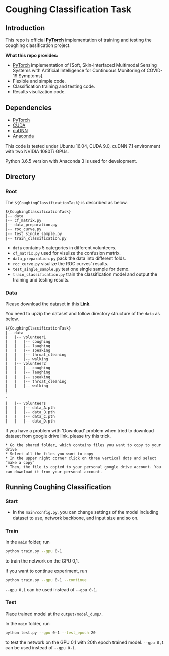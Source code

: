 # Coughing Classification Task

## Introduction

This repo is official **[PyTorch](https://pytorch.org)** implementation of training and testing the coughing classification project. 

**What this repo provides:**
* [PyTorch](https://pytorch.org) implementation of [Soft, Skin-Interfaced Multimodal Sensing Systems with Artificial Intelligence for Continuous Monitoring of COVID-19 Symptoms].
* Flexible and simple code.
* Classification training and testing code.
* Results visulization code.

## Dependencies
* [PyTorch](https://pytorch.org)
* [CUDA](https://developer.nvidia.com/cuda-downloads)
* [cuDNN](https://developer.nvidia.com/cudnn)
* [Anaconda](https://www.anaconda.com/download/)

This code is tested under Ubuntu 16.04, CUDA 9.0, cuDNN 7.1 environment with two NVIDIA 1080Ti GPUs.

Python 3.6.5 version with Anaconda 3 is used for development.
<!-- 
## Quick demo
You can try quick demo at `demo` folder. 
* Download the pre-trained PoseNet in [here](https://drive.google.com/file/d/1xjefKgjsH-W8v2lVn1Hbwzp2_Su7KtG0/view?usp=sharing).
* Prepare `input.jpg` and pre-trained snapshot at `demo` folder.
* Set `bbox_list` at [here](https://github.com/mks0601/3DMPPE_POSENET_RELEASE/blob/f8d420895570682c815d37ea74e2d6b1bf646818/demo/demo.py#L68).
* Set `root_depth_list` at [here](https://github.com/mks0601/3DMPPE_POSENET_RELEASE/blob/bf4fa6f8076fcd3f636ddcc31479e2becbba19ec/demo/demo.py#L74).
* Run `python demo.py --gpu 0 --test_epoch 24` if you want to run on gpu 0.
* You can see `output_pose_2d.jpg` and new window that shows 3D pose. -->

## Directory

### Root
The `${CoughingClassificationTask}` is described as below.
```
${CoughingClassificationTask}
|-- data
|-- cf_matrix.py
|-- data_preparation.py
|-- roc_curve.py
|-- test_single_sample.py
|-- train_classification.py
```
* `data` contains 5 categories in different volunteers.
* `cf_matrix.py` used for visulize the confusion matrix.
* `data_preparation.py` pack the data into different folds. 
* `roc_curve.py` visulize the ROC curves' results. 
* `test_single_sample.py` test one single sample for demo. 
* `train_classification.py` train the classification model and output the training and testing results.

### Data
Please download the dataset in this **[Link](https://drive.google.com/file/d/17bhcMAxF1uNIjxTIcNvOPY-2vRhiKIAI/view?usp=sharing)**. 

You need to upzip the dataset and follow directory structure of the `data` as below.
```
${CoughingClassificationTask}
|-- data
|   |-- volunteer1
|   |   |-- coughing
|   |   |-- laughing
|   |   |-- speaking
|   |   |-- throat_cleaning
|   |   |-- walking
|   |-- volunteer2
|   |   |-- coughing
|   |   |-- laughing
|   |   |-- speaking
|   |   |-- throat_cleaning
|   |   |-- walking
|
`
`
|   |-- volunteers
|   |   |-- data_A.pth
|   |   |-- data_B.pth
|   |   |-- data_C.pth
|   |   |-- data_D.pth
```

If you have a problem with 'Download' problem when tried to download dataset from google drive link, please try this trick.  
```  
* Go the shared folder, which contains files you want to copy to your drive  
* Select all the files you want to copy  
* In the upper right corner click on three vertical dots and select “make a copy”  
* Then, the file is copied to your personal google drive account. You can download it from your personal account.  
```  

<!-- 

### 3D visualization
* Run `$DB_NAME_img_name.py` to get image file names in `.txt` format.
* Place your test result files (`preds_2d_kpt_$DB_NAME.mat`, `preds_3d_kpt_$DB_NAME.mat`) in `single` or `multi` folder.
* Run `draw_3Dpose_$DB_NAME.m` -->

## Running Coughing Classification
### Start
* In the `main/config.py`, you can change settings of the model including dataset to use, network backbone, and input size and so on.

### Train
In the `main` folder, run
```bash
python train.py --gpu 0-1
```
to train the network on the GPU 0,1. 

If you want to continue experiment, run 
```bash
python train.py --gpu 0-1 --continue
```
`--gpu 0,1` can be used instead of `--gpu 0-1`.

### Test
Place trained model at the `output/model_dump/`.

In the `main` folder, run 
```bash
python test.py --gpu 0-1 --test_epoch 20
```
to test the network on the GPU 0,1 with 20th epoch trained model. `--gpu 0,1` can be used instead of `--gpu 0-1`.

<!-- ## Results
Here I report the performance of the PoseNet. 
* Download pre-trained models of the PoseNetNet in [here](https://drive.google.com/drive/folders/1El3qfdtgttO90X25k_680V2UCDv_TPoJ?usp=sharing) 
* Bounding boxs (from DetectNet) and root joint coordintates (from RootNet) of Human3.6M, MSCOCO, and MuPoTS-3D dataset in [here](https://drive.google.com/drive/folders/1bmQWFiT0ZU4Q7dlsRaPGqaqoCAOeThGr?usp=sharing). -->


